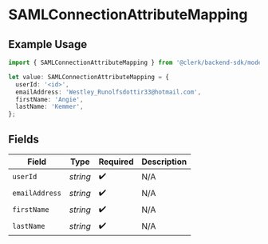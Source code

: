 # SAMLConnectionAttributeMapping

## Example Usage

```typescript
import { SAMLConnectionAttributeMapping } from '@clerk/backend-sdk/models/components';

let value: SAMLConnectionAttributeMapping = {
  userId: '<id>',
  emailAddress: 'Westley_Runolfsdottir33@hotmail.com',
  firstName: 'Angie',
  lastName: 'Kemmer',
};
```

## Fields

| Field          | Type     | Required           | Description |
| -------------- | -------- | ------------------ | ----------- |
| `userId`       | _string_ | :heavy_check_mark: | N/A         |
| `emailAddress` | _string_ | :heavy_check_mark: | N/A         |
| `firstName`    | _string_ | :heavy_check_mark: | N/A         |
| `lastName`     | _string_ | :heavy_check_mark: | N/A         |
